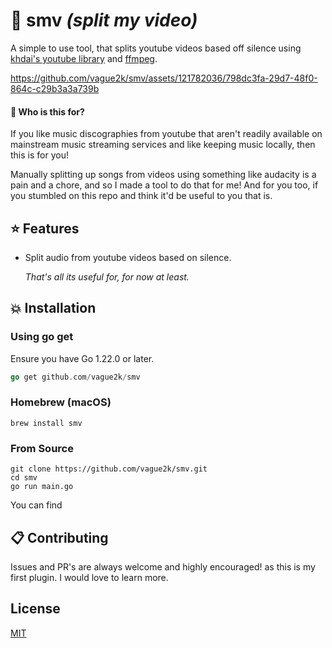 # 💽 smv _(split my video)_

A simple to use tool, that splits youtube videos based off silence using
[khdai's youtube library](https://github.com/kkdai/youtube) and [ffmpeg](https://ffmpeg.org/).

https://github.com/vague2k/smv/assets/121782036/798dc3fa-29d7-48f0-864c-c29b3a3a739b

#### 🤔 Who is this for?

If you like music discographies from youtube that aren't readily available on mainstream music streaming services
and like keeping music locally, then this is for you!

Manually splitting up songs from videos using something like audacity is a pain and a chore,
and so I made a tool to do that for me! And for you too, if you stumbled on this repo and think it'd be useful to you that is.

## ⭐️ Features

- Split audio from youtube videos based on silence.

  _That's all its useful for, for now at least._

## 💥 Installation

### Using go get

Ensure you have Go 1.22.0 or later.

```go
go get github.com/vague2k/smv
```

### Homebrew (macOS)

```
brew install smv
```

### From Source

```
git clone https://github.com/vague2k/smv.git
cd smv
go run main.go
```

You can find

## 📋 Contributing

Issues and PR's are always welcome and highly encouraged! as this is my first plugin. I would love to learn more.

## License

[MIT](https://choosealicense.com/licenses/mit/)
